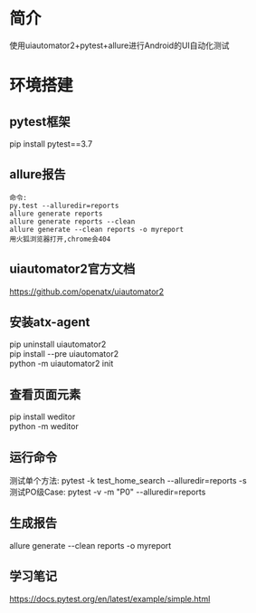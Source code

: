 # 简介
使用uiautomator2+pytest+allure进行Android的UI自动化测试


# 环境搭建

## pytest框架
pip install pytest==3.7

## allure报告
```
命令:
py.test --alluredir=reports
allure generate reports
allure generate reports --clean
allure generate --clean reports -o myreport
用火狐浏览器打开,chrome会404
```


## uiautomator2官方文档
https://github.com/openatx/uiautomator2

## 安装atx-agent
pip uninstall uiautomator2<br>
pip install --pre uiautomator2<br>
python -m uiautomator2 init<br>


## 查看页面元素
pip install weditor<br>
python -m weditor<br>


## 运行命令

测试单个方法: pytest -k test_home_search --alluredir=reports -s <br>
测试PO级Case: pytest -v -m "P0" --alluredir=reports

## 生成报告
allure generate --clean reports -o myreport



## 学习笔记
https://docs.pytest.org/en/latest/example/simple.html